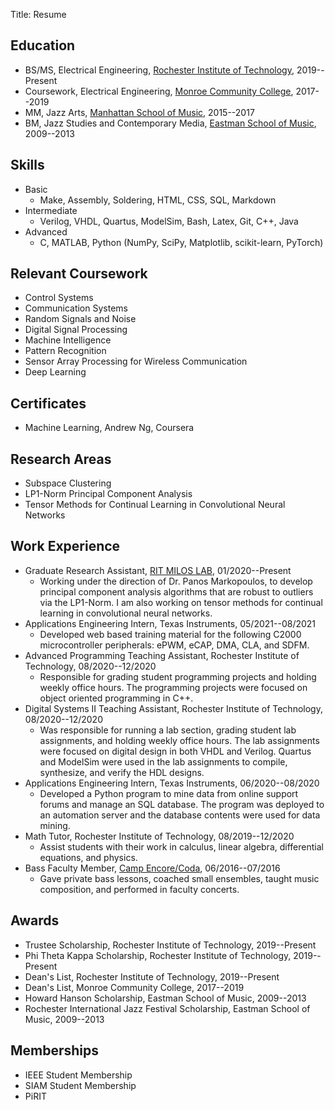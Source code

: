 Title: Resume

## Education

* BS/MS, Electrical Engineering, [Rochester Institute of Technology](https://www.rit.edu/), 2019--Present
* Coursework, Electrical Engineering, [Monroe Community College](https://www.monroecc.edu/), 2017--2019
* MM, Jazz Arts, [Manhattan School of Music](https://www.msmnyc.edu/), 2015--2017
* BM, Jazz Studies and Contemporary Media, [Eastman School of Music](https://www.esm.rochester.edu/), 2009--2013

## Skills

* Basic
    * Make, Assembly, Soldering, HTML, CSS, SQL, Markdown
* Intermediate
    * Verilog, VHDL, Quartus, ModelSim, Bash, Latex, Git, C++, Java
* Advanced
    * C, MATLAB, Python (NumPy, SciPy, Matplotlib, scikit-learn, PyTorch)

## Relevant Coursework

* Control Systems
* Communication Systems
* Random Signals and Noise
* Digital Signal Processing
* Machine Intelligence
* Pattern Recognition
* Sensor Array Processing for Wireless Communication
* Deep Learning

## Certificates

* Machine Learning, Andrew Ng, Coursera

## Research Areas

* Subspace Clustering
* LP1-Norm Principal Component Analysis
* Tensor Methods for Continual Learning in Convolutional Neural Networks

## Work Experience

* Graduate Research Assistant, [RIT MILOS LAB](https://sites.google.com/view/miloslab/), 01/2020--Present
    * Working under the direction of Dr. Panos Markopoulos, to develop principal component analysis algorithms that are robust to outliers via the LP1-Norm. I am also working on tensor methods for continual learning in convolutional neural networks.
* Applications Engineering Intern, Texas Instruments, 05/2021--08/2021
    * Developed web based training material for the following C2000 microcontroller peripherals: ePWM, eCAP, DMA, CLA, and SDFM.
* Advanced Programming Teaching Assistant, Rochester Institute of Technology, 08/2020--12/2020
    * Responsible for grading student programming projects and holding weekly office hours. The programming projects were focused on object oriented programming in C++.
* Digital Systems II Teaching Assistant, Rochester Institute of Technology, 08/2020--12/2020
    * Was responsible for running a lab section, grading student lab assignments, and holding weekly office hours. The lab assignments were focused on digital design in both VHDL and Verilog. Quartus and ModelSim were used in the lab assignments to compile, synthesize, and verify the HDL designs.
* Applications Engineering Intern, Texas Instruments, 06/2020--08/2020
    * Developed a Python program to mine data from online support forums and manage an SQL database. The program was deployed to an automation server and the database contents were used for data mining.
* Math Tutor, Rochester Institute of Technology, 08/2019--12/2020
    * Assist students with their work in calculus, linear algebra, differential equations, and physics.
* Bass Faculty Member, [Camp Encore/Coda](https://www.encore-coda.com/), 06/2016--07/2016
    * Gave private bass lessons, coached small ensembles, taught music composition, and performed in faculty concerts.

## Awards

* Trustee Scholarship, Rochester Institute of Technology, 2019--Present
* Phi Theta Kappa Scholarship, Rochester Institute of Technology, 2019--Present
* Dean's List, Rochester Institute of Technology, 2019--Present
* Dean's List, Monroe Community College, 2017--2019
* Howard Hanson Scholarship, Eastman School of Music, 2009--2013
* Rochester International Jazz Festival Scholarship, Eastman School of Music, 2009--2013

## Memberships

* IEEE Student Membership
* SIAM Student Membership
* PiRIT

